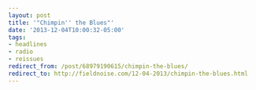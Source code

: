 ```yaml
---
layout: post 
title: '"Chimpin'' the Blues"' 
date: '2013-12-04T10:00:32-05:00' 
tags: 
- headlines 
- radio 
- reissues 
redirect_from: /post/68979190615/chimpin-the-blues/
redirect_to: http://fieldnoise.com/12-04-2013/chimpin-the-blues.html
--- 
```



